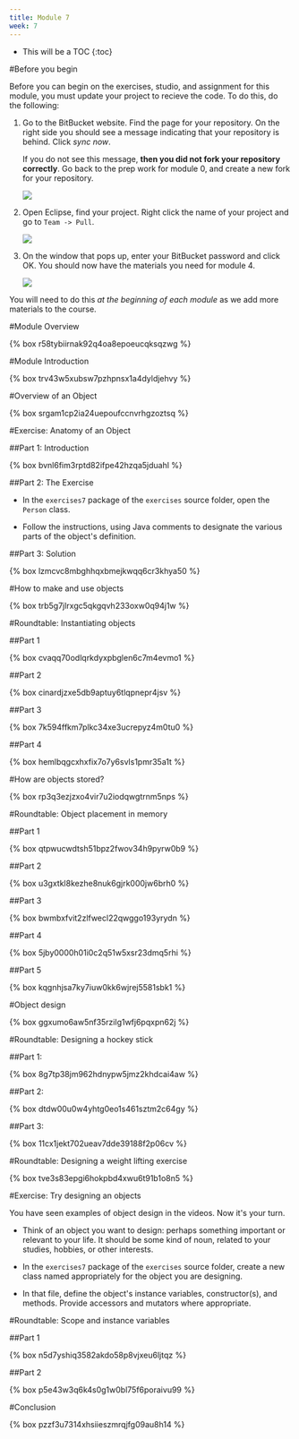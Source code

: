 ```yaml
---
title: Module 7
week: 7
---
```


* This will be a TOC
{:toc}

#Before you begin

Before you can begin on the exercises, studio, and assignment for this module, you must update your project to recieve the code. To do this, do the following:

1. Go to the BitBucket website. Find the page for your repository. On the right side you should see a message indicating that your repository is behind. Click *sync now*.

	If you do not see this message, **then you did not fork your repository correctly**. Go back to the prep work for module 0, and create a new fork for your repository.
	
	![](../../../preps/p1.png)
	
2. Open Eclipse, find your project. Right click the name of your project and go to `Team -> Pull`.

	![](../../../preps/p2.png)

3. On the window that pops up, enter your BitBucket password and click OK. You should now have the materials you need for module 4.

	![](../../../preps/p3.png)
	
You will need to do this *at the beginning of each module* as we add more materials to the course.

#Module Overview

{% box r58tybiirnak92q4oa8epoeucqksqzwg %}
			   
#Module Introduction

{% box trv43w5xubsw7pzhpnsx1a4dyldjehvy %}

#Overview of an Object

{% box srgam1cp2ia24uepoufccnvrhgzoztsq %}

#Exercise: Anatomy of an Object

##Part 1: Introduction

{% box bvnl6fim3rptd82ifpe42hzqa5jduahl %}

##Part 2: The Exercise


* In the `exercises7` package
	of the `exercises` source folder, open
	the `Person` class.

* Follow the instructions, using Java comments to designate the
	various parts of the object's definition.



##Part 3: Solution

{% box lzmcvc8mbghhqxbmejkwqq6cr3khya50 %}
			   

#How to make and use objects

{% box trb5g7jlrxgc5qkgqvh233oxw0q94j1w %}

#Roundtable: Instantiating objects

##Part 1

{% box cvaqq70odlqrkdyxpbglen6c7m4evmo1 %}

##Part 2

{% box cinardjzxe5db9aptuy6tlqpnepr4jsv %}

##Part 3

{% box 7k594ffkm7plkc34xe3ucrepyz4m0tu0 %}

##Part 4

{% box hemlbqgcxhxfix7o7y6svls1pmr35a1t %}

#How are objects stored?

{% box rp3q3ezjzxo4vir7u2iodqwgtrnm5nps %}

#Roundtable: Object placement in memory

##Part 1

{% box qtpwucwdtsh51bpz2fwov34h9pyrw0b9 %}

##Part 2

{% box u3gxtkl8kezhe8nuk6gjrk000jw6brh0 %}

##Part 3

{% box bwmbxfvit2zlfwecl22qwggo193yrydn %}

##Part 4

{% box 5jby0000h01i0c2q51w5xsr23dmq5rhi %}

##Part 5

{% box kqgnhjsa7ky7iuw0kk6wjrej5581sbk1 %}

#Object design

{% box ggxumo6aw5nf35rzilg1wfj6pqxpn62j %}

#Roundtable: Designing a hockey stick

##Part 1:

{% box 8g7tp38jm962hdnypw5jmz2khdcai4aw %}

##Part 2:

{% box dtdw00u0w4yhtg0eo1s461sztm2c64gy %}

##Part 3:

{% box 11cx1jekt702ueav7dde39188f2p06cv %}

#Roundtable: Designing a weight lifting exercise

{% box tve3s83epgi6hokpbd4xwu6t91b1o8n5 %}

#Exercise: Try designing an objects

You have seen examples of object design in the videos.  Now it's your turn.

* Think of an object you want to design:  perhaps something important
	or relevant to your life.  It should be some kind of noun, related to your
	studies, hobbies, or other interests.

* In the `exercises7` package
	of the `exercises` source folder, create a new class named
	appropriately for the object you are designing.

* In that file, define the object's instance variables, constructor(s),
	and methods.  Provide accessors and mutators where appropriate.


#Roundtable: Scope and instance variables

##Part 1

{% box n5d7yshiq3582akdo58p8vjxeu6ljtqz %}

##Part 2

{% box p5e43w3q6k4s0g1w0bl75f6poraivu99 %}

#Conclusion

{% box pzzf3u7314xhsiieszmrqjfg09au8h14 %}